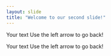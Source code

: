 ```yaml
---
layout: slide
title: "Welcome to our second slide!"
---
```

Your text
Use the left arrow to go back!

Your text
Use the left arrow to go back!
